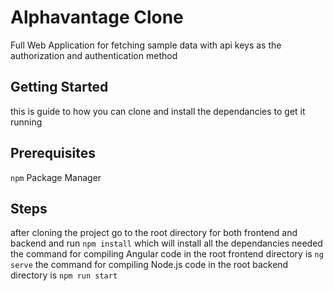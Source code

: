 # Alphavantage Clone
Full Web Application for fetching sample data with api keys as the authorization and authentication method
## Getting Started
this is guide to how you can clone and install the dependancies to get it running
## Prerequisites
```npm``` Package Manager
## Steps
after cloning the project go to the root directory for both frontend and backend and run ```npm install``` which will install all the dependancies needed
the command for compiling Angular code in the root frontend directory is ```ng serve```
the command for compiling Node.js code in the root backend directory is ```npm run start```
